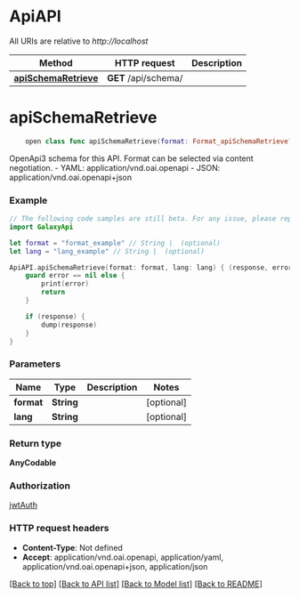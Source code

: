 # ApiAPI

All URIs are relative to *http://localhost*

Method | HTTP request | Description
------------- | ------------- | -------------
[**apiSchemaRetrieve**](ApiAPI.md#apischemaretrieve) | **GET** /api/schema/ | 


# **apiSchemaRetrieve**
```swift
    open class func apiSchemaRetrieve(format: Format_apiSchemaRetrieve? = nil, lang: Lang_apiSchemaRetrieve? = nil, completion: @escaping (_ data: AnyCodable?, _ error: Error?) -> Void)
```



OpenApi3 schema for this API. Format can be selected via content negotiation.  - YAML: application/vnd.oai.openapi - JSON: application/vnd.oai.openapi+json

### Example
```swift
// The following code samples are still beta. For any issue, please report via http://github.com/OpenAPITools/openapi-generator/issues/new
import GalaxyApi

let format = "format_example" // String |  (optional)
let lang = "lang_example" // String |  (optional)

ApiAPI.apiSchemaRetrieve(format: format, lang: lang) { (response, error) in
    guard error == nil else {
        print(error)
        return
    }

    if (response) {
        dump(response)
    }
}
```

### Parameters

Name | Type | Description  | Notes
------------- | ------------- | ------------- | -------------
 **format** | **String** |  | [optional] 
 **lang** | **String** |  | [optional] 

### Return type

**AnyCodable**

### Authorization

[jwtAuth](../README.md#jwtAuth)

### HTTP request headers

 - **Content-Type**: Not defined
 - **Accept**: application/vnd.oai.openapi, application/yaml, application/vnd.oai.openapi+json, application/json

[[Back to top]](#) [[Back to API list]](../README.md#documentation-for-api-endpoints) [[Back to Model list]](../README.md#documentation-for-models) [[Back to README]](../README.md)

